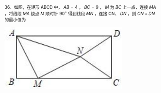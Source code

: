 36．如图，在矩形 ABCD 中， $A B { = } 4$ ， $B C { = } 9$ ， $M$ 为 $B C$ 上一点，连接 $M A$ ，将线段 $M A$ 绕点 $M$ 顺时针 $9 0 ^ { \circ }$ 得到线段 $M N$ ，连接 CN、 $D N$ ，则 $C N { + } D N$ 的最小值为

![](<../../qs_image_DB/专题2-1__将军饮马等8类常见最值问题（解析版）/d7fb58715f5f33b28185357cf30496c3d6146d3db5893a5dfad4281c314a9092.jpg>)

